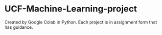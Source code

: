 # UCF-Machine-Learning-project
Created by Google Colab in Python. Each project is in assignment form that has guidance.
